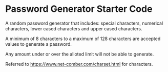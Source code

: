 # Password Generator Starter Code

A random password generator that includes: special characters, numerical characters, lower cased characters and upper cased characters.

A minimum of 8 characters to a maximum of 128 characters are accepted values to generate a password.

Any amount under or over the alloted limit will not be able to generate.

Referred to https://www.net-comber.com/charset.html for characters.